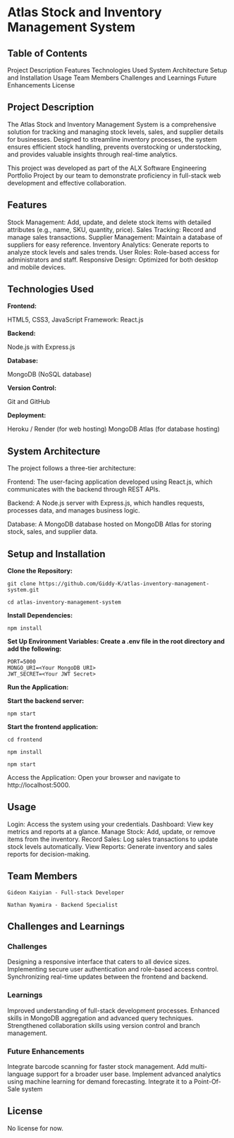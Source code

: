 # Atlas Stock and Inventory Management System

## Table of Contents

Project Description
Features
Technologies Used
System Architecture
Setup and Installation
Usage
Team Members
Challenges and Learnings
Future Enhancements
License

## Project Description

The Atlas Stock and Inventory Management System is a comprehensive solution for tracking and managing stock levels, sales, and supplier details for businesses. Designed to streamline inventory processes, the system ensures efficient stock handling, prevents overstocking or understocking, and provides valuable insights through real-time analytics.

This project was developed as part of the ALX Software Engineering Portfolio Project by our team to demonstrate proficiency in full-stack web development and effective collaboration.

## Features

Stock Management: Add, update, and delete stock items with detailed attributes (e.g., name, SKU, quantity, price).
Sales Tracking: Record and manage sales transactions.
Supplier Management: Maintain a database of suppliers for easy reference.
Inventory Analytics: Generate reports to analyze stock levels and sales trends.
User Roles: Role-based access for administrators and staff.
Responsive Design: Optimized for both desktop and mobile devices.

## Technologies Used

**Frontend:**

HTML5, CSS3, JavaScript
Framework: React.js

**Backend:**

Node.js with Express.js

**Database:**

MongoDB (NoSQL database)

**Version Control:**

Git and GitHub

**Deployment:**

Heroku / Render (for web hosting)
MongoDB Atlas (for database hosting)

## System Architecture

The project follows a three-tier architecture:

Frontend: The user-facing application developed using React.js, which communicates with the backend through REST APIs.

Backend: A Node.js server with Express.js, which handles requests, processes data, and manages business logic.

Database: A MongoDB database hosted on MongoDB Atlas for storing stock, sales, and supplier data.

## Setup and Installation

**Clone the Repository:**

    git clone https://github.com/Giddy-K/atlas-inventory-management-system.git

    cd atlas-inventory-management-system

**Install Dependencies:**

    npm install

**Set Up Environment Variables: Create a .env file in the root directory and add the following:**

    PORT=5000
    MONGO_URI=<Your MongoDB URI>
    JWT_SECRET=<Your JWT Secret>

**Run the Application:**

**Start the backend server:**

    npm start

**Start the frontend application:**

    cd frontend

    npm install
    
    npm start

Access the Application: Open your browser and navigate to http://localhost:5000.

## Usage

Login: Access the system using your credentials.
Dashboard: View key metrics and reports at a glance.
Manage Stock: Add, update, or remove items from the inventory.
Record Sales: Log sales transactions to update stock levels automatically.
View Reports: Generate inventory and sales reports for decision-making.

## Team Members

`Gideon Kaiyian - Full-stack Developer`

`Nathan Nyamira - Backend Specialist`

## Challenges and Learnings

### Challenges

Designing a responsive interface that caters to all device sizes.
Implementing secure user authentication and role-based access control.
Synchronizing real-time updates between the frontend and backend.

### Learnings

Improved understanding of full-stack development processes.
Enhanced skills in MongoDB aggregation and advanced query techniques.
Strengthened collaboration skills using version control and branch management.

### Future Enhancements

Integrate barcode scanning for faster stock management.
Add multi-language support for a broader user base.
Implement advanced analytics using machine learning for demand forecasting.
Integrate it to a Point-Of-Sale system

## License

No license for now.
